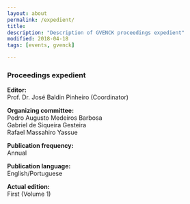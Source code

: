 ```yaml
---
layout: about
permalink: /expedient/
title: 
description: "Description of GVENCK proceedings expedient"
modified: 2018-04-18
tags: [events, gvenck]

---
```


### Proceedings expedient

**Editor:**  
Prof. Dr. José Baldin Pinheiro (Coordinator)  
  
**Organizing committee:**  
Pedro Augusto Medeiros Barbosa  
Gabriel de Siqueira Gesteira  
Rafael Massahiro Yassue  
  
**Publication frequency:**  
Annual  
  
**Publication language:**  
English/Portuguese  
  
**Actual edition:**  
First (Volume 1)
